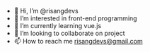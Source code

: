 - 👋 Hi, I’m @risangdevs
- 👀 I’m interested in front-end programming
- 🌱 I’m currently learning vue.js
- 💞️ I’m looking to collaborate on project
- 📫 How to reach me risangdevs@gmail.com

<!---
risangdevs/risangdevs is a ✨ special ✨ repository because its `README.md` (this file) appears on your GitHub profile.
You can click the Preview link to take a look at your changes.
--->
